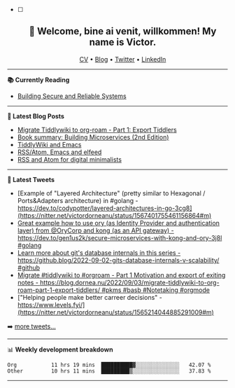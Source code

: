   - [ ] <h2 align="center">👋 Welcome, bine ai venit, willkommen! My name is Victor. </h2>
                        <p align="center">
                        <a href="https://dornea.nu/cv">CV</a> •
                        <a href="https://blog.dornea.nu">Blog</a> •
                        <a href="https://twitter.com/victordorneanu">Twitter</a> •
                        <a href="https://www.linkedin.com/in/victor-dorneanu/">LinkedIn</a> 
                        </p>

  <!--
  **dorneanu/dorneanu** is a ✨ _special_ ✨ repository because its `README.md` (this file) appears on your GitHub profile.

  Here are some ideas to get you started:

  - 🔭 I’m currently working on ...
  - 🌱 I’m currently learning ...
  - 👯 I’m looking to collaborate on ...
  - 🤔 I’m looking for help with ...
  - 💬 Ask me about ...
  - 📫 How to reach me: ...
  - 😄 Pronouns: ...
  - ⚡ Fun fact: ...
  -->

  ---

  **📚 Currently Reading**

  - [Building Secure and Reliable Systems](https://www.goodreads.com/en/book/show/52362720-building-secure-and-reliable-systems)

  ---

  **📝 Latest Blog Posts**

  <!-- BLOG-POST-LIST:START -->

  - [Migrate Tiddlywiki to org-roam - Part 1: Export Tiddlers](https://blog.dornea.nu/2022/09/03/migrate-tiddlywiki-to-org-roam-part-1-export-tiddlers/)
  - [Book summary: Building Microservices &lpar;2nd Edition&rpar;](https://blog.dornea.nu/2022/08/10/book-summary-building-microservices-2nd-edition/)
  - [TiddlyWiki and Emacs](https://blog.dornea.nu/2022/07/12/tiddlywiki-and-emacs/)
  - [RSS/Atom, Emacs and elfeed](https://blog.dornea.nu/2022/06/29/rss/atom-emacs-and-elfeed/)
  - [RSS and Atom for digital minimalists](https://blog.dornea.nu/2022/06/13/rss-and-atom-for-digital-minimalists/)
  <!-- BLOG-POST-LIST:END -->

  ---

  **📱 Latest Tweets**

  <!-- TWITTER:START -->
- [Example of &quot;Layered Architecture&quot; &lpar;pretty similar to Hexagonal / Ports&amp;Adapters architecture&rpar; in #golang - https://dev.to/codypotter/layered-architectures-in-go-3cg8](https://nitter.net/victordorneanu/status/1567401755461156864#m)
- [Great example how to use ory &lpar;as Identity Provider and authentication layer&rpar; from @OryCorp and kong &lpar;as an API gateway&rpar; - https://dev.to/gen1us2k/secure-microservices-with-kong-and-ory-3j8l #golang](https://nitter.net/victordorneanu/status/1567394505128611841#m)
- [Learn more about git&#39;s database internals in this series - https://github.blog/2022-09-02-gits-database-internals-v-scalability/ #github](https://nitter.net/victordorneanu/status/1566696736449495042#m)
- [Migrate #tiddlywiki to #orgroam - Part 1 Motivation and export of exiting notes - https://blog.dornea.nu/2022/09/03/migrate-tiddlywiki-to-org-roam-part-1-export-tiddlers/ #pkms #basb #Notetaking #orgmode](https://nitter.net/victordorneanu/status/1566332544420921345#m)
- [&quot;Helping people make better carreer decisions&quot; - https://www.levels.fyi/](https://nitter.net/victordorneanu/status/1565214044885291009#m)
<!-- TWITTER:END -->

  ➡️ [more tweets...](https://twitter.com/victordorneanu)

  ---

  📊 **Weekly development breakdown**

  <!--START_SECTION:waka-->

```text
Org           11 hrs 19 mins  ██████████▓░░░░░░░░░░░░░░   42.07 %
Other         10 hrs 11 mins  █████████▒░░░░░░░░░░░░░░░   37.83 %
```

<!--END_SECTION:waka-->

  ---
